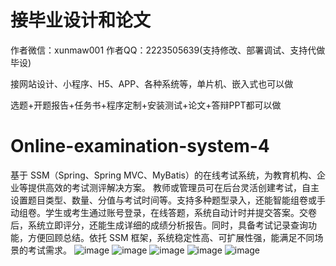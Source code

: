 # 接毕业设计和论文
作者微信：xunmaw001  作者QQ：2223505639(支持修改、部署调试、支持代做毕设)

接网站设计、小程序、H5、APP、各种系统等，单片机、嵌入式也可以做

选题+开题报告+任务书+程序定制+安装测试+论文+答辩PPT都可以做
# Online-examination-system-4
基于 SSM（Spring、Spring MVC、MyBatis）的在线考试系统，为教育机构、企业等提供高效的考试测评解决方案。  教师或管理员可在后台灵活创建考试，自主设置题目类型、数量、分值与考试时间等。支持多种题型录入，还能智能组卷或手动组卷。学生或考生通过账号登录，在线答题，系统自动计时并提交答案。交卷后，系统立即评分，还能生成详细的成绩分析报告。同时，具备考试记录查询功能，方便回顾总结。依托 SSM 框架，系统稳定性高、可扩展性强，能满足不同场景的考试需求。 
![image](https://github.com/user-attachments/assets/88e26d3c-a6d7-4f10-8913-250e9b22f179)
![image](https://github.com/user-attachments/assets/09cef5ea-d45f-417e-acc6-12ff3460cd01)
![image](https://github.com/user-attachments/assets/ec0b4a8e-87de-4a2f-8ca4-40cf7b213e2b)
![image](https://github.com/user-attachments/assets/ae93ae67-0db8-48a0-91b8-44796232b0eb)
![image](https://github.com/user-attachments/assets/f3561cfa-7a7e-48ae-82b6-5c9975df7ee9)
